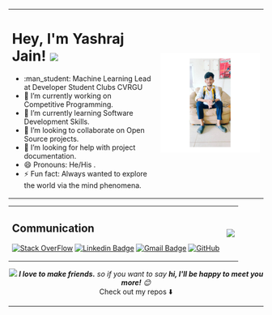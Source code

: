<table>
  <tr>
    <td>
      <h1>Hey, I'm Yashraj Jain! <img src="https://github.com/thomasbnt/thomasbnt/blob/me/assets/hi.gif" width="25px"></h1>
      <ul>
        <li>:man_student: Machine Learning Lead at Developer Student Clubs CVRGU</li>
        <li>🔭 I’m currently working on Competitive Programming.</li>
        <li>🌱 I’m currently learning Software Development Skills.</li>
        <li>👯 I’m looking to collaborate on Open Source projects.</li>
        <li>🤔 I’m looking for help with project documentation.</li>
        <li>😄 Pronouns: He/His .</li>
        <li>⚡ Fun fact: Always wanted to explore the world via the mind phenomena.</li>
      </ul>
      </td>   
     <td>
      <img src="https://github.com/yashrajjain726/yashrajjain726/blob/master/profile.jpg" width="500">
     </td>
   </tr>
</table>
<table>
  <tr>
    <td>
    <h2>Communication</h2>
      
[![Stack OverFlow](http://img.shields.io/badge/-Stack%20OverFlow-%23FE7A16?style=flat-square&logo=stack-overflow&logoColor=ffffff&link=https://stackoverflow.com/users/12069905/yashraj-jain)](https://stackoverflow.com/users/12069905/yashraj-jain)
[![Linkedin Badge](https://img.shields.io/badge/-LinkedIn-blue?style=flat-square&logo=Linkedin&logoColor=white&link=https://www.linkedin.com/in/yashraj-jain-695453178/)](https://www.linkedin.com/in/yashrajjain726/)
[![Gmail Badge](https://img.shields.io/badge/-Gmail-c14438?style=flat-square&logo=Gmail&logoColor=white&link=mailto:yashrajjain726@gmail.com)](mailto:yashrajjain726@gmail.com)
[![GitHub](https://img.shields.io/badge/-GitHub-181717?style=flat-square&logo=github&logoColor=white&link=https://github.com/yashrajjain726)](https://github.com/yashrajjain726)
 </td>   
     <td>
     <img align='right' src="https://github-readme-stats.vercel.app/api?username=yashrajjain726&show_icons=true">
     </td>
   </tr>
</table>
    


<p align="center">
  <img src="https://media.giphy.com/media/LnQjpWaON8nhr21vNW/giphy.gif" width="60"> <em><b>I love to make friends.</b> so if you want to say <b>hi, I'll be happy to meet you more!</b> 😊</em>
<br>Check out my repos ⬇️  
</p>
 
     








---


